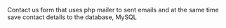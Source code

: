 Contact us form that uses php mailer to sent emails and at the same time save contact details to the database, MySQL
